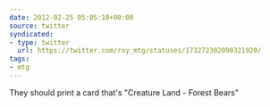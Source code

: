 ```yaml
---
date: 2012-02-25 05:05:10+00:00
source: twitter
syndicated:
- type: twitter
  url: https://twitter.com/roy_mtg/statuses/173272302090321920/
tags:
- mtg
---
```


They should print a card that's "Creature Land - Forest Bears"